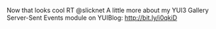 <!--
id: 1729848114
link: http://kevinisom.info/post/1729848114/now-that-looks-cool-rt-slicknet-a-little-more
slug: now-that-looks-cool-rt-slicknet-a-little-more
date: Tue Nov 30 2010 10:01:02 GMT+1300 (NZDT)
raw: {"blog_name":"kevinisom","id":1729848114,"post_url":"http://kevinisom.info/post/1729848114/now-that-looks-cool-rt-slicknet-a-little-more","slug":"now-that-looks-cool-rt-slicknet-a-little-more","type":"text","date":"2010-11-29 21:01:02 GMT","timestamp":1291064462,"state":"published","format":"html","reblog_key":"NeE3bmmw","tags":[],"short_url":"http://tmblr.co/Zw68Yy1d6sCo","highlighted":[],"feed_item":"http://twitter.com/kev_nz/statuses/9339080647122944","from_feed_id":"650289","note_count":0,"title":null,"body":"<p>Now that looks cool RT @slicknet A little more about my YUI3 Gallery Server-Sent Events module on YUIBlog: <a href=\"http://bit.ly/i0qkiD\" target=\"_blank\">http://bit.ly/i0qkiD</a></p>"}
publish: 2010-11-030
tags: 
title: null
-->


Now that looks cool RT @slicknet A little more about my YUI3 Gallery
Server-Sent Events module on YUIBlog: <http://bit.ly/i0qkiD>


